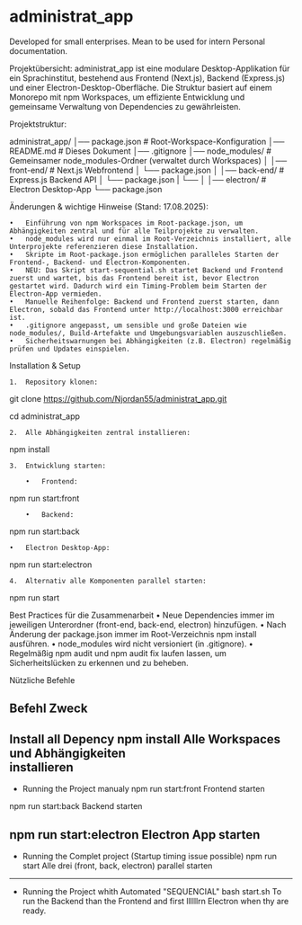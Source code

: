 # administrat_app
Developed for small enterprises. Mean to be used for intern Personal documentation.

Projektübersicht:
administrat_app ist eine modulare Desktop-Applikation für ein Sprachinstitut, bestehend aus Frontend (Next.js), Backend (Express.js) und einer Electron-Desktop-Oberfläche. Die Struktur basiert auf einem Monorepo mit npm Workspaces, um effiziente Entwicklung und gemeinsame Verwaltung von Dependencies zu gewährleisten.

Projektstruktur:

administrat_app/
    │── package.json              # Root-Workspace-Konfiguration
    │── README.md                 # Dieses Dokument
    │── .gitignore
    │── node_modules/             # Gemeinsamer node_modules-Ordner (verwaltet durch Workspaces)
    │
    │── front-end/                # Next.js Webfrontend
    │   └── package.json
    │
    │── back-end/                 # Express.js Backend API
    │   └── package.json
    |   └── 
    │
    │── electron/                 # Electron Desktop-App
        └── package.json


Änderungen & wichtige Hinweise (Stand: 17.08.2025):

	•	Einführung von npm Workspaces im Root-package.json, um Abhängigkeiten zentral und für alle Teilprojekte zu verwalten.
	•	node_modules wird nur einmal im Root-Verzeichnis installiert, alle Unterprojekte referenzieren diese Installation.
	•	Skripte im Root-package.json ermöglichen paralleles Starten der Frontend-, Backend- und Electron-Komponenten.
    •	NEU: Das Skript start-sequential.sh startet Backend und Frontend zuerst und wartet, bis das Frontend bereit ist, bevor Electron gestartet wird. Dadurch wird ein Timing-Problem beim Starten der Electron-App vermieden.
    •	Manuelle Reihenfolge: Backend und Frontend zuerst starten, dann Electron, sobald das Frontend unter http://localhost:3000 erreichbar ist.
    •	.gitignore angepasst, um sensible und große Dateien wie node_modules/, Build-Artefakte und Umgebungsvariablen auszuschließen.
    •	Sicherheitswarnungen bei Abhängigkeiten (z.B. Electron) regelmäßig prüfen und Updates einspielen.


Installation & Setup

	1.	Repository klonen:

git clone https://github.com/Njordan55/administrat_app.git

cd administrat_app

    2.	Alle Abhängigkeiten zentral installieren:

npm install

	3.	Entwicklung starten:

        •	Frontend:
npm run start:front

    	•	Backend:
npm run start:back

    •	Electron Desktop-App:
npm run start:electron

	4.	Alternativ alle Komponenten parallel starten:

npm run start


Best Practices für die Zusammenarbeit
	•	Neue Dependencies immer im jeweiligen Unterordner (front-end, back-end, electron) hinzufügen.
	•	Nach Änderung der package.json immer im Root-Verzeichnis npm install ausführen.
	•	node_modules wird nicht versioniert (in .gitignore).
	•	Regelmäßig npm audit und npm audit fix laufen lassen, um Sicherheitslücken zu erkennen und zu beheben.


Nützliche Befehle

Befehl                      Zweck
-----------------------------------------------
Install all Depency
npm install                 Alle Workspaces und 
                            Abhängigkeiten     
                            installieren
-----------------------------------------------
-   Running the Project manualy
npm run start:front         Frontend starten

npm run start:back          Backend starten

npm run start:electron      Electron App starten
------------------------------------------------
-   Running the Complet project
    (Startup timing issue possible)
npm run start               Alle drei (front, 
                            back, electron) 
                            parallel starten
------------------------------------------------
-   Running the Project whith Automated
    "SEQUENCIAL"
bash start.sh    To run the Backend
                            than the Frontend
                            and first llllllrn
                            Electron when thy
                            are ready.
